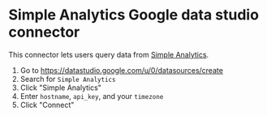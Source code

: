 # Simple Analytics Google data studio connector

This connector lets users query data from [Simple Analytics](https://simpleanalytics.com/).

1. Go to https://datastudio.google.com/u/0/datasources/create
1. Search for `Simple Analytics`
1. Click "Simple Analytics"
1. Enter `hostname`, `api_key`, and your `timezone`
1. Click "Connect"
